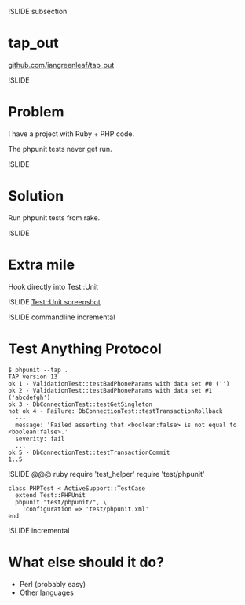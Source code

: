 !SLIDE subsection
# tap_out #

[github.com/iangreenleaf/tap_out](https://github.com/iangreenleaf/tap_out)

!SLIDE
# Problem #

I have a project with Ruby + PHP code.

The phpunit tests never get run.

!SLIDE
# Solution #

Run phpunit tests from rake.

!SLIDE
# Extra mile #

Hook directly into Test::Unit

!SLIDE
[Test::Unit screenshot](TODO)

!SLIDE commandline incremental
# Test Anything Protocol #

    $ phpunit --tap .
    TAP version 13
    ok 1 - ValidationTest::testBadPhoneParams with data set #0 ('')
    ok 2 - ValidationTest::testBadPhoneParams with data set #1 ('abcdefgh')
    ok 3 - DbConnectionTest::testGetSingleton
    not ok 4 - Failure: DbConnectionTest::testTransactionRollback
      ---
      message: 'Failed asserting that <boolean:false> is not equal to <boolean:false>.'
      severity: fail
      ...
    ok 5 - DbConnectionTest::testTransactionCommit
    1..5

!SLIDE
    @@@ ruby
    require 'test_helper'
    require 'test/phpunit'

    class PHPTest < ActiveSupport::TestCase
      extend Test::PHPUnit
      phpunit "test/phpunit/", \
        :configuration => 'test/phpunit.xml'
    end

!SLIDE incremental
# What else should it do? #

 * Perl (probably easy)
 * Other languages
